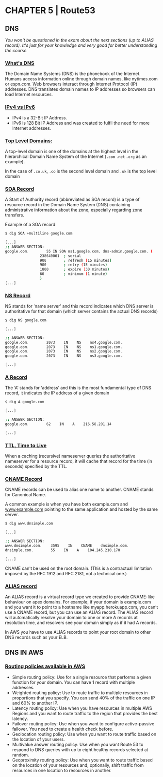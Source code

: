 # CHAPTER 5 | Route53

## DNS

_You won't be questioned in the exam about the next sections (up to ALIAS record).
It's just for your knowledge and very good for better understanding the course._

### [What's DNS](https://www.cloudflare.com/learning/dns/what-is-dns/)

The Domain Name Systems (DNS) is the phonebook of the Internet. Humans access information online through domain names, like nytimes.com or espn.com. Web browsers interact through Internet Protocol (IP) addresses. DNS translates domain names to IP addresses so browsers can load Internet resources.

### [IPv4 vs IPv6](https://www.guru99.com/difference-ipv4-vs-ipv6.html)

* IPv4 is a 32-Bit IP Address.
* IPv6 is 128 Bit IP Address and was created to fulfil the need for more Internet addresses.

### [Top Level Domains:](https://en.wikipedia.org/wiki/Top-level_domain)

A top-level domain is one of the domains at the highest level in the hierarchical Domain Name System of the Internet (```.com``` ```.net``` ```.org``` as an example).

In the case of ```.co.uk```, ```.co``` is the second level domain and ```.uk``` is the top level domain

### [SOA Record](https://en.wikipedia.org/wiki/SOA_record)

A Start of Authority record (abbreviated as SOA record) is a type of resource record in the Domain Name System (DNS) containing administrative information about the zone, especially regarding zone transfers.

Example of a SOA record

```bash
$ dig SOA +multiline google.com

[...]
;; ANSWER SECTION:
google.com.        55 IN SOA ns1.google.com. dns-admin.google.com. (
                238640061  ; serial
                900        ; refresh (15 minutes)
                900        ; retry (15 minutes)
                1800       ; expire (30 minutes)
                60         ; minimum (1 minute)
                )
[...]
```

### [NS Record](https://www.cloudflare.com/learning/dns/dns-records/dns-ns-record/)

NS stands for 'name server' and this record indicates which DNS server is authoritative for that domain (which server contains the actual DNS records)

```bash
$ dig NS google.com

[...]

;; ANSWER SECTION:
google.com.        2073    IN    NS    ns4.google.com.
google.com.        2073    IN    NS    ns1.google.com.
google.com.        2073    IN    NS    ns2.google.com.
google.com.        2073    IN    NS    ns3.google.com.

[...]
```

### [A Record](https://www.cloudflare.com/learning/dns/dns-records/dns-a-record/)

The ‘A’ stands for ‘address’ and this is the most fundamental type of DNS record, it indicates the IP address of a given domain

```bash
$ dig A google.com

[...]

;; ANSWER SECTION:
google.com.        62    IN    A    216.58.201.14

[...]
```

### [TTL, Time to Live](https://en.wikipedia.org/wiki/Time_to_live#DNS_records)

When a caching (recursive) nameserver queries the authoritative nameserver for a resource record, it will cache that record for the time (in seconds) specified by the TTL.

### [CNAME Record](https://support.dnsimple.com/articles/cname-record/)

CNAME records can be used to alias one name to another. CNAME stands for Canonical Name.

A common example is when you have both example.com and www.example.com pointing to the same application and hosted by the same server.

```bash
$ dig www.dnsimple.com

[...]

;; ANSWER SECTION:
www.dnsimple.com.    3595    IN    CNAME    dnsimple.com.
dnsimple.com.        55    IN    A    104.245.210.170

[...]
```

CNAME can't be used on the root domain. (This is a contractual limitation imposed by the RFC 1912 and RFC 2181, not a technical one.)

### [ALIAS record](https://support.dnsimple.com/articles/alias-record/)

An ALIAS record is a virtual record type we created to provide CNAME-like behaviour on apex domains.
For example, if your domain is example.com and you want it to point to a hostname like myapp.herokuapp.com, you can’t use a CNAME record, but you can use an ALIAS record. The ALIAS record will automatically resolve your domain to one or more A records at resolution time, and resolvers see your domain simply as if it had A records.

In AWS you have to use ALIAS records to point your root domain to other DNS records such as your ELB.

## DNS IN AWS

### [Routing policies available in AWS](https://docs.aws.amazon.com/Route53/latest/DeveloperGuide/routing-policy.html)

* Simple routing policy: Use for a single resource that performs a given function for your domain. You can have 1 record with multiple addresses.
* Weighted routing policy: Use to route traffic to multiple resources in proportions that you specify. You can send 40% of the traffic on one IP and 60% to another IP.
* Latency routing policy: Use when you have resources in multiple AWS Regions and you want to route traffic to the region that provides the best latency.
* Failover routing policy: Use when you want to configure active-passive failover.
You need to create a health check before.
* Geolocation routing policy: Use when you want to route traffic based on the location of your users.
* Multivalue answer routing policy: Use when you want Route 53 to respond to DNS queries with up to eight healthy records selected at random.
* Geoproximity routing policy: Use when you want to route traffic based on the location of your resources and, optionally, shift traffic from resources in one location to resources in another.